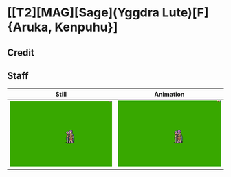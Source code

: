 # [\[T2\]\[MAG\]\[Sage\]\(Yggdra Lute\)\[F\]{Aruka, Kenpuhu}]

## Credit


	
## Staff

| Still | Animation |
| :---: | :-------: |
| ![Staff still](./Staff_000.png) | ![Staff animation](./Staff.gif) |
